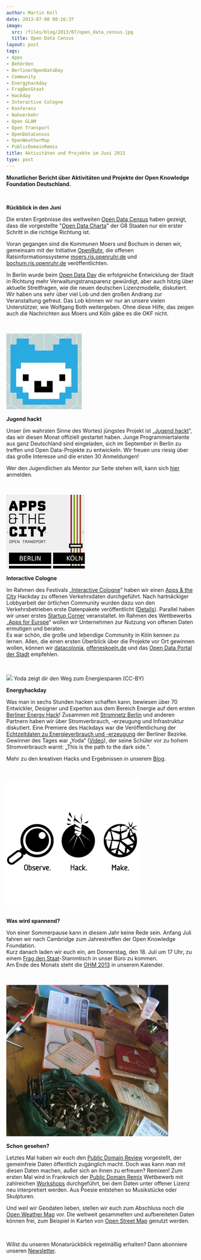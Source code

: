 ```yaml
---
author: Martin Koll
date: 2013-07-08 08:16:37
image:
  src: /files/blog/2013/07/open_data_census.jpg
  title: Open Data Census
layout: post
tags:
- Apps
- Behörden
- BerlinerOpenDataDay
- Community
- Energyhackday
- FragDenStaat
- Hackday
- Interactive Cologne
- Konferenz
- Nahverkehr
- Open GLAM
- Open Transport
- OpenDataCensus
- OpenWeatherMap
- PublicDomainRemix
title: Aktivitäten und Projekte im Juni 2013
type: post
---
```


**Monatlicher Bericht über Aktivitäten und Projekte der Open Knowledge Foundation Deutschland.** 

 

**Rückblick in den Juni**

Die ersten Ergebnisse des weltweiten [Open Data Census](http://census.okfn.org/) haben gezeigt, dass die vorgestellte "[Open Data Charta](/blog/2013/06/open-is-the-new-normal-g8-mitglieder-zeichnen-open-data-charter)" der G8 Staaten nur ein erster Schritt in die richtige Richtung ist.

Voran gegangen sind die Kommunen Moers und Bochum in denen wir, gemeinsam mit der Initiative [OpenRuhr](http://openruhr.de/), die offenen Ratsinformationssysteme [moers.ris.openruhr.de](http://moers.ris.openruhr.de/) und [bochum.ris.openruhr.de](http://bochum.ris.openruhr.de/) veröffentlichten.

In Berlin wurde beim [Open Data Day](http://berlin.opendataday.de/) die erfolgreiche Entwicklung der Stadt in Richtung mehr Verwaltungstransparenz gewürdigt, aber auch hitzig über aktuelle Streitfragen, wie die neuen deutschen Lizenzmodelle, diskutiert. Wir haben uns sehr über viel Lob und den großen Andrang zur Veranstaltung gefreut. Das Lob können wir nur an unsere vielen Unterstützer, wie Wolfgang Both weitergeben. Ohne diese Hilfe, das zeigen auch die Nachrichten aus Moers und Köln gäbe es die OKF nicht. 

 

![Jugend hackt](/files/blog/2013/07/jugendhackt_fb.jpg)

**Jugend hackt**

Unser (im wahrsten Sinne des Wortes) jüngstes Projekt ist „[Jugend hackt](http://jugendhackt.de/)“, das wir diesen Monat offiziell gestartet haben. Junge Programmiertalente aus ganz Deutschland sind eingeladen, sich im September in Berlin zu treffen und Open Data-Projekte zu entwickeln. Wir freuen uns riesig über das große Interesse und die ersten 30 Anmeldungen!

Wer den Jugendlichen als Mentor zur Seite stehen will, kann sich [hier](https://youngrewiredstate.org/yrs-everywhere/yrs-berlin/apply/de) anmelden. 

 

![Apps & the City Cologne](/files/blog/2013/07/iacologne.jpg)

**Interactive Cologne**

Im Rahmen des Festivals „[Interactive Cologne](http://interactive-cologne.com/)" haben wir einen [Apps & the City](http://cologne.appsandthecity.net/) Hackday zu offenen Verkehrsdaten durchgeführt. Nach hartnäckiger Lobbyarbeit der örtlichen Community wurden dazu von den Verkehrsbetrieben erste Datenpakete veröffentlicht ([Details](/blog/2013/06/apps-the-city-cologne/)). Parallel haben wir unser erstes [Startup Corner](http://cologne.appsandthecity.net/startup/) veranstaltet. Im Rahmen des Wettbewerbs „[Apps for Europe](http://appsforeurope.eu/)“ wollen wir Unternehmen zur Nutzung von offenen Daten ermutigen und beraten.  
Es war schön, die große und lebendige Community in Köln kennen zu lernen. Allen, die einen ersten Überblick über die Projekte vor Ort gewinnen wollen, können wir [datacolonia](http://www.datacolonia.de/), [offeneskoeln.de](http://offeneskoeln.de/) und das [Open Data Portal der Stadt](http://www.offenedaten-koeln.de/) empfehlen.

 

![](https://farm4.staticflickr.com/3745/9100439330_169c84bd67_z.jpg) Yoda zeigt dir den Weg zum Energiesparen (CC-BY) 

**Energyhackday**

Was man in sechs Stunden hacken schaffen kann, bewiesen über 70 Entwickler, Designer und Experten aus dem Bereich Energie auf dem ersten [Berliner Energy Hack](http://energyhack.de/)! Zusammen mit [Stromnetz Berlin](http://www.stromnetz-berlin.de/de/index.htm) und anderen Partnern haben wir über Stromverbrauch, -erzeugung und Infrastruktur diskutiert. Eine Premiere des Hackdays war die Veröffentlichung der [Echtzeitdaten zu Energieverbrauch und -erzeugung](http://www.netzdaten-berlin.de/web/guest/suchen/-/details/web-service-last-und-erzeugung-berlin) der Berliner Bezirke. Gewinner des Tages war „Yoda“ ([Video](http://vimeo.com/68650398?t=0m52s)), der seine Schüler vor zu hohem Stromverbrauch warnt: „This is the path to the dark side.“.

Mehr zu den kreativen Hacks und Ergebnissen in unserem [Blog](/blog/2013/06/review-energy-hack-kreative-hacks-fur-die-energie-der-zukunft/).

 

![OHM2013](/files/blog/2013/07/OHM.jpg)

**Was wird spannend?**

Von einer Sommerpause kann in diesem Jahr keine Rede sein. Anfang Juli fahren wir nach Cambridge zum Jahrestreffen der Open Knowledge Foundation.  
Kurz danach laden wir euch ein, am Donnerstag, den 18. Juli um 17 Uhr, zu einem [Frag den Staat](https://fragdenstaat.de/)-Stammtisch in unser Büro zu kommen.  
Am Ende des Monats steht die [OHM 2013](https://ohm2013.org/site/) in unserem Kalender.

 

![OpenGLAM](/files/blog/2013/07/remix.jpeg)

**Schon gesehen?**

Letztes Mal haben wir euch den [Public Domain Review](http://publicdomainreview.org/) vorgestellt, der gemeinfreie Daten öffentlich zugänglich macht. Doch was kann man mit diesen Daten machen, außer sich an ihnen zu erfreuen? Remixen! Zum ersten Mal wird in Frankreich der [Public Domain Remix](http://publicdomainremix.org/) Wettbewerb mit zahlreichen [Workshops](http://openglam.org/2013/05/16/launch-of-the-public-domain-remix-contest-in-france/) durchgeführt, bei dem Daten unter offener Lizenz neu interpretiert werden. Aus Poesie entstehen so Musikstücke oder Skulpturen.

Und weil wir Geodaten lieben, stellen wir euch zum Abschluss noch die [Open Weather Map](http://openweathermap.org/) vor. Die weltweit gesammelten und aufbereiteten Daten können frei, zum Beispiel in Karten von [Open Street Map](http://openstreetmap.de/) genutzt werden.

 

Willst du unseren Monatsrückblick regelmäßig erhalten? Dann abonniere unseren [Newsletter](http://okfn.us5.list-manage.com/subscribe?u=929f1e07936386d34833e20d1&id=4ed2decd59).

 